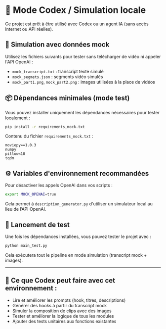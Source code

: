 # 🤖 Mode Codex / Simulation locale

Ce projet est prêt à être utilisé avec Codex ou un agent IA (sans accès Internet ou API réelles).

## 🧪 Simulation avec données mock

Utilisez les fichiers suivants pour tester sans télécharger de vidéo ni appeler l'API OpenAI :
- `mock_transcript.txt` : transcript texte simulé
- `mock_segmets.json` : segments vidéo simulés
- `mock_part1.png`, `mock_part2.png` : images utilisées à la place de vidéos

## 📦 Dépendances minimales (mode test)

Vous pouvez installer uniquement les dépendances nécessaires pour tester localement :

```bash
pip install -r requirements_mock.txt
```

Contenu du fichier `requirements_mock.txt` :

```
moviepy==1.0.3
numpy
pillow<10
tqdm
```

## ⚙️ Variables d'environnement recommandées

Pour désactiver les appels OpenAI dans vos scripts :

```bash
export MOCK_OPENAI=true
```

Cela permet à `description_generator.py` d'utiliser un simulateur local au lieu de l’API OpenAI.

## 🚀 Lancement de test

Une fois les dépendances installées, vous pouvez tester le projet avec :

```bash
python main_test.py
```

Cela exécutera tout le pipeline en mode simulation (transcript mock + images).

---

## 🧠 Ce que Codex peut faire avec cet environnement :

- Lire et améliorer les prompts (hook, titres, descriptions)
- Générer des hooks à partir du transcript mock
- Simuler la composition de clips avec des images
- Tester et améliorer la logique de tous les modules
- Ajouter des tests unitaires aux fonctions existantes
